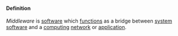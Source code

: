 #### Definition

*Middleware* is [software](https://github.com/gcassel/Modular-Organization-Terminology/blob/master/terms/software.md) which [functions](https://github.com/gcassel/Modular-Organization-Terminology/blob/master/terms/function.md) as a bridge between [system software](https://github.com/gcassel/Modular-Organization-Terminology/blob/master/terms/system-software.md) and a [computing](https://github.com/gcassel/Modular-Organization-Terminology/blob/master/terms/compute.md) [network](https://github.com/gcassel/Modular-Organization-Terminology/blob/master/terms/network.md) or [application](https://github.com/gcassel/Modular-Organization-Terminology/blob/master/terms/application.md).
